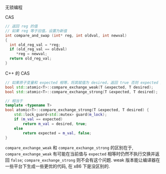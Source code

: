 无锁编程



CAS

```C++
// 返回 reg 的值
// 如果 reg 等于旧值，设置为新值
int compare_and_swap (int* reg, int oldval, int newval)
{
  int old_reg_val = *reg;
  if (old_reg_val == oldval)
     *reg = newval;
  return old_reg_val;
}
```

C++ 的 CAS

```c++
// 如果原子变量和 expected 相等，将其赋值为 desired，返回 true 否则 expected 赋值为当前值并返回 false
bool std::atomic<T>::compare_exchange_weak(T &expected, T desired);
bool std::atomic<T>::compare_exchange_strong(T &expected, T desired);

// 相当于
template <typename T>
bool atomic<T>::compare_exchange_strong(T &expected, T desired) {
    std::lock_guard<std::mutex> guard(m_lock);
    if (m_val == expected)
        return m_val = desired, true;
    else
        return expected = m_val, false;
}
```

`compare_exchange_weak` 和 `compare_exchange_strong` 的区别在于, `compare_exchange_weak` 有可能在当前值与 `expected` 相等时仍然不执行交换并返回 `false`; `compare_exchange_strong` 则不会有这个问题. weak 版本能让编译器在一些平台下生成一些更优的代码, 在 x86 下是没区别的.



